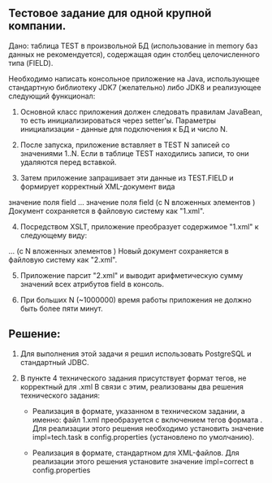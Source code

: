 <h2>Тестовое задание для одной крупной компании.</h2>

Дано: таблица TEST в произвольной БД (использование in memory баз данных не рекомендуется), содержащая один столбец целочисленного типа (FIELD).

Необходимо написать консольное приложение на Java, использующее стандартную библиотеку JDK7 (желательно) либо JDK8 и реализующее следующий функционал:

1. Основной класс приложения должен следовать правилам JavaBean, то есть инициализироваться через setter'ы. Параметры инициализации - данные для подключения к БД и число N. 

2. После запуска, приложение вставляет в TEST N записей со значениями 1..N. Если в таблице TEST находились записи, то они удаляются перед вставкой.

3. Затем приложение запрашивает эти данные из TEST.FIELD и формирует корректный XML-документ вида
<entries>
    <entry>
        <field>значение поля field</field>
    </entry>
    ...
    <entry>
        <field>значение поля field</field>
    </entry>
</entries>
(с N вложенных элементов <entry>)
Документ сохраняется в файловую систему как "1.xml".

4. Посредством XSLT, приложение преобразует содержимое "1.xml" к следующему виду:
<entries>
    <entry field="значение поля field">
    ...
    <entry field="значение поля field">
</entries>
(с N вложенных элементов <entry>)
Новый документ сохраняется в файловую систему как "2.xml".

5. Приложение парсит "2.xml" и выводит арифметическую сумму значений всех атрибутов field в консоль. 

6. При больших N (~1000000) время работы приложения не должно быть более пяти минут.

<h2>Решение:</h2>

1. Для выполнения этой задачи я решил использовать PostgreSQL и стандартный JDBC.

2. В пункте 4 технического задания присутствует формат тегов, не корректный для .xml
В связи с этим, реализованы два решения технического задания:
    - Реализация в формате, указанном в техническом задании, а именно: файл 1.xml преобразуется с включением тегов формата <entry field="value">. Для реализации этого решения необходимо установить значение impl=tech.task в config.properties (установлено по умолчанию).
    
    - Реализация в формате, стандартном для XML-файлов. Для реализации этого решения установите значение impl=correct в config.properties
